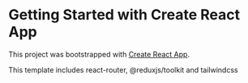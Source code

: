 # Getting Started with Create React App

This project was bootstrapped with [Create React App](https://github.com/facebook/create-react-app).

This template includes react-router, @reduxjs/toolkit and tailwindcss
